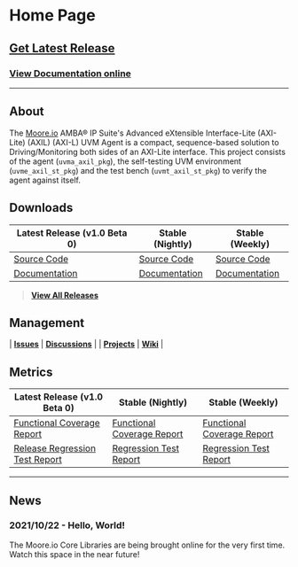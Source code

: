 # Home Page

## [Get Latest Release](TODO)
### [View Documentation online](TODO)

----------------

## About
The [Moore.io](https://www.mooreio.com) AMBA® IP Suite's Advanced eXtensible Interface-Lite (AXI-Lite) (AXIL) (AXI-L) UVM Agent is a compact, sequence-based solution to Driving/Monitoring both sides of an AXI-Lite interface.  This project consists of the agent (`uvma_axil_pkg`), the self-testing UVM environment (`uvme_axil_st_pkg`) and the test bench (`uvmt_axil_st_pkg`) to verify the agent against itself.

## Downloads

| Latest Release (v1.0 Beta 0) | Stable (Nightly) | Stable (Weekly) |
| --------------------- | ---------------- | --------------- |
| [Source Code](TODO) | [Source Code](TODO) | [Source Code](TODO) |
| [Documentation](TODO) | [Documentation](TODO) | [Documentation](TODO) |

> **[View All Releases](TODO)**


## Management

| **[Issues](https://github.com/Datum-Technology-Corporation/uvma_axil/issues)** | **[Discussions](https://github.com/Datum-Technology-Corporation/uvma_axil/discussions)** |
| **[Projects](https://github.com/Datum-Technology-Corporation/uvma_axil/projects)** | **[Wiki](https://github.com/Datum-Technology-Corporation/uvma_axil/wiki)** |


## Metrics

| Latest Release (v1.0 Beta 0) | Stable (Nightly) | Stable (Weekly) |
| --------------------- | ---------------- | --------------- |
| [Functional Coverage Report](TODO) | [Functional Coverage Report](TODO) | [Functional Coverage Report](TODO) |
| [Release Regression Test Report](TODO) | [Regression Test Report](TODO) | [Regression Test Report](TODO) |

----------------

## News
### 2021/10/22 - Hello, World!
The Moore.io Core Libraries are being brought online for the very first time. Watch this space in the near future!
